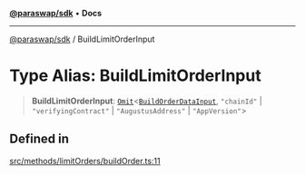 [**@paraswap/sdk**](../README.md) • **Docs**

***

[@paraswap/sdk](../globals.md) / BuildLimitOrderInput

# Type Alias: BuildLimitOrderInput

> **BuildLimitOrderInput**: [`Omit`](../-internal-/type-aliases/Omit.md)\<[`BuildOrderDataInput`](../interfaces/BuildOrderDataInput.md), `"chainId"` \| `"verifyingContract"` \| `"AugustusAddress"` \| `"AppVersion"`\>

## Defined in

[src/methods/limitOrders/buildOrder.ts:11](https://github.com/paraswap/paraswap-sdk/blob/master/src/methods/limitOrders/buildOrder.ts#L11)
